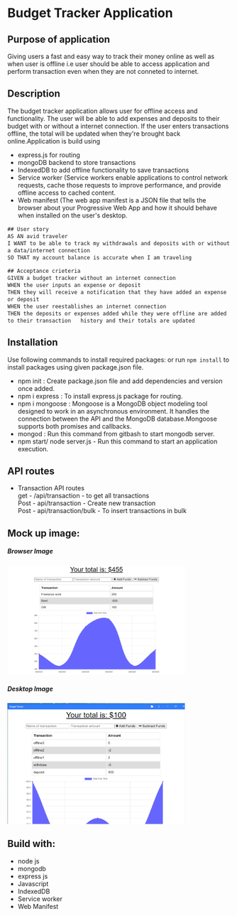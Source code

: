 # Budget Tracker Application

## Purpose of application
Giving users a fast and easy way to track their money online as well as when user is offline i.e user should be able to access application and perform transaction even when they are not conneted to internet.

## Description
The budget tracker application allows user for offline access and functionality. The user will be able to add expenses and deposits to their budget with or without a internet connection. If the user enters transactions offline, the total will be updated when they're brought back online.Application is build using 
* express.js for routing  
* mongoDB backend to store transactions  
* IndexedDB to add offline functionality to save transactions  
* Service worker (Service workers enable applications to control network requests, cache those requests to improve performance, and provide offline access to cached content.  
* Web manifest (The web app manifest is a JSON file that tells the browser about your Progressive Web App and how it should behave when installed on the user's desktop.  

```
## User story  
AS AN avid traveler  
I WANT to be able to track my withdrawals and deposits with or without a data/internet connection  
SO THAT my account balance is accurate when I am traveling   
```

```
## Acceptance crieteria  
GIVEN a budget tracker without an internet connection  
WHEN the user inputs an expense or deposit  
THEN they will receive a notification that they have added an expense or deposit  
WHEN the user reestablishes an internet connection  
THEN the deposits or expenses added while they were offline are added to their transaction   history and their totals are updated  
```

## Installation
Use following commands to install required packages: or run ```npm install``` to install packages using given package.json file.

* npm init : Create package.json file and add dependencies and version once added.
* npm i express : To install express.js package for routing.
* npm i mongoose : Mongoose is a MongoDB object modeling tool designed to work in an asynchronous environment. It handles the connection between the API and the MongoDB database.Mongoose supports both promises and callbacks.  
* mongod : Run this command from gitbash to start mongodb server.
* npm start/ node server.js - Run this command to start an application execution.

## API routes
* Transaction API routes  
  get - /api/transaction - to get all transactions  
  Post - api/transaction - Create new transaction  
  Post - api/transaction/bulk - To insert transactions in bulk

## Mock up image:

##### Browser Image

<div>
    <img src="./images/pwa.png" width="400px"/> 
</div>

##### Desktop Image

<div>
    <img src="./images/desktop.png" width="400px"/> 
</div>

## Build with:
* node js
* mongodb
* express js
* Javascript
* IndexedDB 
* Service worker
* Web Manifest